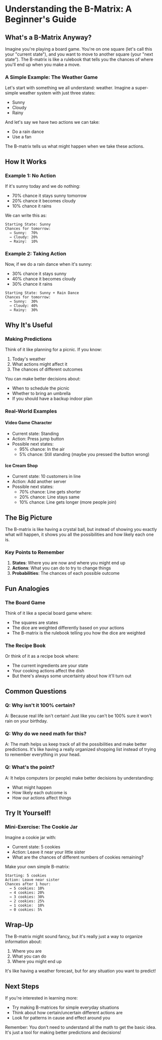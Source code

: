 # Understanding the B-Matrix: A Beginner's Guide

## What's a B-Matrix Anyway?

Imagine you're playing a board game. You're on one square (let's call this your "current state"), and you want to move to another square (your "next state"). The B-matrix is like a rulebook that tells you the chances of where you'll end up when you make a move.

### A Simple Example: The Weather Game

Let's start with something we all understand: weather. Imagine a super-simple weather system with just three states:
- Sunny
- Cloudy
- Rainy

And let's say we have two actions we can take:
- Do a rain dance
- Use a fan

The B-matrix tells us what might happen when we take these actions.

## How It Works

### Example 1: No Action

If it's sunny today and we do nothing:
- 70% chance it stays sunny tomorrow
- 20% chance it becomes cloudy
- 10% chance it rains

We can write this as:
```
Starting State: Sunny
Chances for tomorrow:
  → Sunny:  70%
  → Cloudy: 20%
  → Rainy:  10%
```

### Example 2: Taking Action

Now, if we do a rain dance when it's sunny:
- 30% chance it stays sunny
- 40% chance it becomes cloudy
- 30% chance it rains

```
Starting State: Sunny + Rain Dance
Chances for tomorrow:
  → Sunny:  30%
  → Cloudy: 40%
  → Rainy:  30%
```

## Why It's Useful

### Making Predictions
Think of it like planning for a picnic. If you know:
1. Today's weather
2. What actions might affect it
3. The chances of different outcomes

You can make better decisions about:
- When to schedule the picnic
- Whether to bring an umbrella
- If you should have a backup indoor plan

### Real-World Examples

#### Video Game Character
- Current state: Standing
- Action: Press jump button
- Possible next states:
  - 95% chance: In the air
  - 5% chance: Still standing (maybe you pressed the button wrong)

#### Ice Cream Shop
- Current state: 10 customers in line
- Action: Add another server
- Possible next states:
  - 70% chance: Line gets shorter
  - 20% chance: Line stays same
  - 10% chance: Line gets longer (more people join)

## The Big Picture

The B-matrix is like having a crystal ball, but instead of showing you exactly what will happen, it shows you all the possibilities and how likely each one is.

### Key Points to Remember

1. **States**: Where you are now and where you might end up
2. **Actions**: What you can do to try to change things
3. **Probabilities**: The chances of each possible outcome

## Fun Analogies

### The Board Game
Think of it like a special board game where:
- The squares are states
- The dice are weighted differently based on your actions
- The B-matrix is the rulebook telling you how the dice are weighted

### The Recipe Book
Or think of it as a recipe book where:
- The current ingredients are your state
- Your cooking actions affect the dish
- But there's always some uncertainty about how it'll turn out

## Common Questions

### Q: Why isn't it 100% certain?
A: Because real life isn't certain! Just like you can't be 100% sure it won't rain on your birthday.

### Q: Why do we need math for this?
A: The math helps us keep track of all the possibilities and make better predictions. It's like having a really organized shopping list instead of trying to remember everything in your head.

### Q: What's the point?
A: It helps computers (or people) make better decisions by understanding:
- What might happen
- How likely each outcome is
- How our actions affect things

## Try It Yourself!

### Mini-Exercise: The Cookie Jar
Imagine a cookie jar with:
- Current state: 5 cookies
- Action: Leave it near your little sister
- What are the chances of different numbers of cookies remaining?

Make your own simple B-matrix:
```
Starting: 5 cookies
Action: Leave near sister
Chances after 1 hour:
  → 5 cookies: 10%
  → 4 cookies: 20%
  → 3 cookies: 30%
  → 2 cookies: 25%
  → 1 cookie:  10%
  → 0 cookies: 5%
```

## Wrap-Up

The B-matrix might sound fancy, but it's really just a way to organize information about:
1. Where you are
2. What you can do
3. Where you might end up

It's like having a weather forecast, but for any situation you want to predict!

## Next Steps

If you're interested in learning more:
- Try making B-matrices for simple everyday situations
- Think about how certain/uncertain different actions are
- Look for patterns in cause and effect around you

Remember: You don't need to understand all the math to get the basic idea. It's just a tool for making better predictions and decisions! 